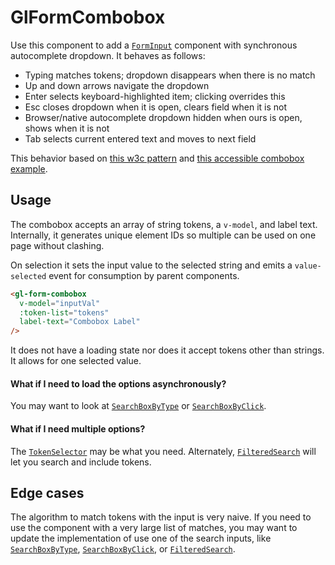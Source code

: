# GlFormCombobox

Use this component to add a [`FormInput`](/?path=/story/base-form-form-input--default) component with synchronous autocomplete dropdown. It behaves as follows:

- Typing matches tokens; dropdown disappears when there is no match  
- Up and down arrows navigate the dropdown  
- Enter selects keyboard-highlighted item; clicking overrides this  
- Esc closes dropdown when it is open, clears field when it is not  
- Browser/native autocomplete dropdown hidden when ours is open, shows when it is not  
- Tab selects current entered text and moves to next field  

This behavior based on [this w3c pattern](https://www.w3.org/TR/wai-aria-practices/examples/combobox/aria1.1pattern/listbox-combo.html) and [this accessible combobox example](https://alligator.io/vuejs/vue-a11y-autocomplete/).

## Usage

The combobox accepts an array of string tokens, a `v-model`, and label text. Internally, it generates unique element IDs so multiple can be used on one page without clashing.

On selection it sets the input value to the selected string and emits a `value-selected` event for consumption by parent components.

```html
<gl-form-combobox
  v-model="inputVal"
  :token-list="tokens"
  label-text="Combobox Label"
/>
```

It does not have a loading state nor does it accept tokens other than strings. It allows for one selected value.

#### What if I need to load the options asynchronously?
You may want to look at [`SearchBoxByType`](/?path=/story/base-search-box-by-type--default) or [`SearchBoxByClick`](/?path=/story/base-search-box-by-click--default).

#### What if I need multiple options?
The [`TokenSelector`](/?path=/story/base-token-selector--default) may be what you need. Alternately, [`FilteredSearch`](/?path=/story/base-filtered-search--default) will let you search and include tokens.

## Edge cases

The algorithm to match tokens with the input is very naive. If you need to use the component with a very large list of matches, you may want to update the implementation of use one of the search inputs, like [`SearchBoxByType`](/?path=/story/base-search-box-by-type--default), [`SearchBoxByClick`](/?path=/story/base-search-box-by-click--default), or [`FilteredSearch`](/?path=/story/base-filtered-search--default).  
